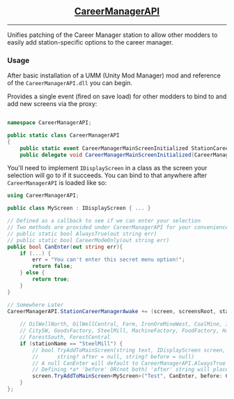 ## <center>[CareerManagerAPI](nexusModsLink)</center>

---

Unifies patching of the Career Manager station to allow other modders to easily add station-specific options to the career manager.


### Usage
After basic installation of a UMM (Unity Mod Manager) mod and reference of the `CareerManagerAPI.dll` you can begin.

Provides a single event (fired on save load) for other modders to bind to and add new screens via the proxy:
```csharp

namespace CareerManagerAPI;

public static class CareerManagerAPI
{
    public static event CareerManagerMainScreenInitialized StationCareerManagerAwake;
    public delegate void CareerManagerMainScreenInitialized(CareerManagerScreenTracker screen, Transform screenRoot, string stationName);
```

You'll need to implement `IDisplayScreen` in a class as the screen your selection will go to if it succeeds.
You can bind to that anywhere after `CareerManagerAPI` is loaded like so:
```csharp
using CareerManagerAPI;

public class MyScreen : IDisplayScreen { ... }

// Defined as a callback to see if we can enter your selection
// Two methods are provided under CareerManagerAPI for your convenience: 
// public static bool AlwaysTrue(out string err)
// public static bool CareerModeOnly(out string err)
public bool CanEnter(out string err){
    if (...) {
        err = "You can't enter this secret menu option!";
        return false;
    } else {
        return true;
    }
}

// Somewhere Later 
CareerManagerAPI.StationCareerManagerAwake += (screen, screensRoot, stationName) => {
    
    // OilWellNorth, OilWellCentral, Farm, IronOreMineWest, CoalMine, IronOreMineEast, 
    // CitySW, GoodsFactory, SteelMill, MachineFactory, FoodFactory, Harbor, Sawmill, 
    // ForestSouth, ForestCentral
    if (stationName == "SteelMill") {
        // bool TryAddToMainScreen(string text, IDisplayScreen screen, CareerManagerAPI.OnCanConfirm? canConfirm = null,
        //      string? after = null, string? before = null)
        // A null CanEnter will default to CareerManagerAPI.AlwaysTrue
        // Defining *a* 'before' OR(not both) 'after' string will place your option before or after another option.  
        screen.TryAddToMainScreen<MyScreen>("Test", CanEnter, before: CareerManagerLocalization.FEES);
    }
};
```